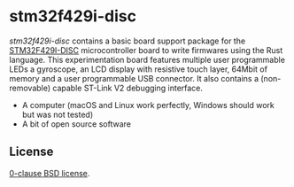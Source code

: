 stm32f429i-disc
===============

_stm32f429i-disc_ contains a basic board support package for the
[STM32F429I-DISC][] microcontroller board to write firmwares using the Rust
language. This experimentation board features multiple user programmable LEDs
a gyroscope, an LCD display with resistive touch layer, 64Mbit of memory and a
user programmable USB connector.
It also contains a (non-removable) capable ST-Link V2 debugging interface.
* A computer (macOS and Linux work perfectly, Windows should work but was not tested)
* A bit of open source software

[STM32F429I-DISC]: https://www.st.com/en/evaluation-tools/32f429idiscovery.html

License
-------

[0-clause BSD license](LICENSE-0BSD.txt).
